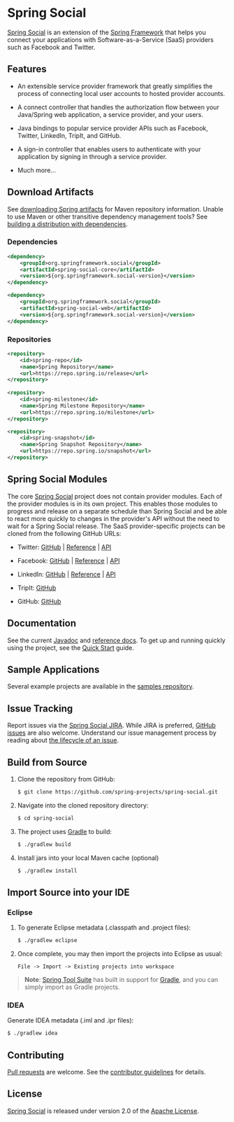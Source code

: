# Spring Social

[Spring Social] is an extension of the [Spring Framework] that helps you connect your applications with Software-as-a-Service (SaaS) providers such as Facebook and Twitter.


## Features

- An extensible service provider framework that greatly simplifies the process of connecting local user accounts to hosted provider accounts.

- A connect controller that handles the authorization flow between your Java/Spring web application, a service provider, and your users.

- Java bindings to popular service provider APIs such as Facebook, Twitter, LinkedIn, TripIt, and GitHub.

- A sign-in controller that enables users to authenticate with your application by signing in through a service provider.

- Much more...


## Download Artifacts

See [downloading Spring artifacts] for Maven repository information. Unable to use Maven or other transitive dependency management tools? See [building a distribution with dependencies].

### Dependencies

```xml
<dependency>
    <groupId>org.springframework.social</groupId>
    <artifactId>spring-social-core</artifactId>
    <version>${org.springframework.social-version}</version>
</dependency>

<dependency>
    <groupId>org.springframework.social</groupId>
    <artifactId>spring-social-web</artifactId>
    <version>${org.springframework.social-version}</version>
</dependency>
```

### Repositories

```xml
<repository>
    <id>spring-repo</id>
    <name>Spring Repository</name>
    <url>https://repo.spring.io/release</url>
</repository>   
    
<repository>
    <id>spring-milestone</id>
    <name>Spring Milestone Repository</name>
    <url>https://repo.spring.io/milestone</url>
</repository>

<repository>
    <id>spring-snapshot</id>
    <name>Spring Snapshot Repository</name>
    <url>https://repo.spring.io/snapshot</url>
</repository>
```


## Spring Social Modules

The core [Spring Social] project does not contain provider modules. Each of the provider modules is in its own project. This enables those modules to progress and release on a separate schedule than Spring Social and be able to react more quickly to changes in the provider's API without the need to wait for a Spring Social release. The SaaS provider-specific projects can be cloned from the following GitHub URLs:

- Twitter: [GitHub][twitter-gh] | [Reference][twitter-ref] | [API][twitter-api]

- Facebook: [GitHub][facebook-gh] | [Reference][facebook-ref] | [API][facebook-api]

- LinkedIn: [GitHub][linkedin-gh] | [Reference][linkedin-ref] | [API][linkedin-api]

- TripIt: [GitHub][tripit-gh]

- GitHub: [GitHub][github-gh]


## Documentation

See the current [Javadoc] and [reference docs]. To get up and running quickly using the project, see the [Quick Start] guide.


## Sample Applications

Several example projects are available in the [samples repository].


## Issue Tracking

Report issues via the [Spring Social JIRA]. While JIRA is preferred, [GitHub issues] are also welcome. Understand our issue management process by reading about [the lifecycle of an issue].


## Build from Source

1. Clone the repository from GitHub:

    ```sh
    $ git clone https://github.com/spring-projects/spring-social.git
    ```

2. Navigate into the cloned repository directory:

    ```sh
    $ cd spring-social
    ```

3. The project uses [Gradle] to build:

    ```sh
    $ ./gradlew build
    ```
        
4. Install jars into your local Maven cache (optional)

    ```sh
    $ ./gradlew install
    ```


## Import Source into your IDE

### Eclipse

1. To generate Eclipse metadata (.classpath and .project files):

    ```sh
    $ ./gradlew eclipse
    ```

2. Once complete, you may then import the projects into Eclipse as usual:

   ```
   File -> Import -> Existing projects into workspace
   ```

> **Note**: [Spring Tool Suite][sts] has built in support for [Gradle], and you can simply import as Gradle projects.

### IDEA

Generate IDEA metadata (.iml and .ipr files):

```sh
$ ./gradlew idea
```


## Contributing

[Pull requests] are welcome. See the [contributor guidelines] for details.


## License

[Spring Social] is released under version 2.0 of the [Apache License].


[Spring Social]: https://projects.spring.io/spring-social
[Spring Framework]: https://projects.spring.io/spring-framework
[downloading Spring artifacts]: https://github.com/spring-projects/spring-framework/wiki/Downloading-Spring-artifacts
[building a distribution with dependencies]: https://github.com/spring-projects/spring-framework/wiki/Building-a-distribution-with-dependencies
[twitter-gh]: https://github.com/spring-projects/spring-social-twitter
[twitter-ref]: https://docs.spring.io/spring-social-twitter/docs/current/reference/htmlsingle/
[twitter-api]: https://docs.spring.io/spring-social-twitter/docs/current/apidocs/
[facebook-gh]: https://github.com/spring-projects/spring-social-facebook
[facebook-ref]: https://docs.spring.io/spring-social-facebook/docs/current/reference/htmlsingle/
[facebook-api]: https://docs.spring.io/spring-social-facebook/docs/current/apidocs/
[linkedin-gh]: https://github.com/spring-projects/spring-social-linkedin
[linkedin-ref]: https://docs.spring.io/spring-social-linkedin/docs/1.0.x/reference/htmlsingle/
[linkedin-api]: https://docs.spring.io/spring-social-linkedin/docs/1.0.x/api/
[tripit-gh]: https://github.com/spring-projects/spring-social-tripit
[github-gh]: https://github.com/spring-projects/spring-social-github
[Javadoc]: https://docs.spring.io/spring-social/docs/current/api/
[reference docs]: https://docs.spring.io/spring-social/docs/current/reference/html/
[samples repository]: https://github.com/spring-projects/spring-social-samples
[Quick Start]: https://github.com/spring-projects/spring-social/wiki/Quick-Start
[Spring Social JIRA]: https://jira.springsource.org/browse/SOCIAL
[GitHub issues]: https://github.com/spring-projects/spring-social/issues
[the lifecycle of an issue]: https://github.com/spring-projects/spring-framework/wiki/The-Lifecycle-of-an-Issue
[Gradle]: https://gradle.org
[sts]: https://spring.io/tools
[Pull requests]: https://help.github.com/send-pull-requests
[contributor guidelines]: https://github.com/spring-projects/spring-framework/blob/master/CONTRIBUTING.md
[Apache License]: https://www.apache.org/licenses/LICENSE-2.0
